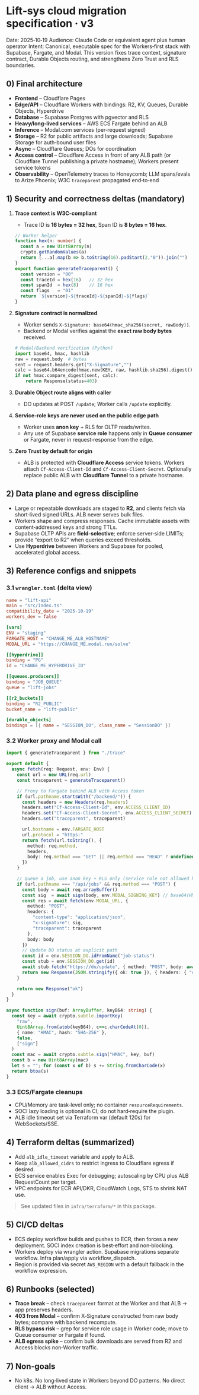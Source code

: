 # Lift‑sys cloud migration specification · v3

Date: 2025‑10‑19
Audience: Claude Code or equivalent agent plus human operator
Intent: Canonical, executable spec for the Workers‑first stack with Supabase, Fargate, and Modal. This version fixes trace context, signature contract, Durable Objects routing, and strengthens Zero Trust and RLS boundaries.

## 0) Final architecture

- **Frontend** – Cloudflare Pages
- **Edge/API** – Cloudflare Workers with bindings: R2, KV, Queues, Durable Objects, Hyperdrive
- **Database** – Supabase Postgres with pgvector and RLS
- **Heavy/long‑lived services** – AWS ECS Fargate behind an ALB
- **Inference** – Modal.com services (per‑request signed)
- **Storage** – R2 for public artifacts and large downloads; Supabase Storage for auth‑bound user files
- **Async** – Cloudflare Queues; DOs for coordination
- **Access control** – Cloudflare Access in front of any ALB path (or Cloudflare Tunnel publishing a private hostname); Workers present service tokens
- **Observability** – OpenTelemetry traces to Honeycomb; LLM spans/evals to Arize Phoenix; W3C `traceparent` propagated end‑to‑end

## 1) Security and correctness deltas (mandatory)

1. **Trace context is W3C‑compliant**
   - Trace ID is **16 bytes = 32 hex**, Span ID is **8 bytes = 16 hex**.

   ```ts
   // Worker helper
   function hex(n: number) {
     const a = new Uint8Array(n)
     crypto.getRandomValues(a)
     return [...a].map(b => b.toString(16).padStart(2,"0")).join("")
   }
   export function generateTraceparent() {
     const version = "00"
     const traceId = hex(16)   // 32 hex
     const spanId  = hex(8)    // 16 hex
     const flags   = "01"
     return `${version}-${traceId}-${spanId}-${flags}`
   }
   ```

2. **Signature contract is normalized**
   - Worker sends `X‑Signature: base64(hmac_sha256(secret, rawBody))`.
   - Backend or Modal verifies against the **exact raw body bytes** received.

   ```python
   # Modal/Backend verification (Python)
   import base64, hmac, hashlib
   raw = request.body  # bytes
   sent = request.headers.get("X-Signature","")
   calc = base64.b64encode(hmac.new(KEY, raw, hashlib.sha256).digest()).decode()
   if not hmac.compare_digest(sent, calc):
       return Response(status=403)
   ```

3. **Durable Object route aligns with caller**
   - DO updates at POST `/update`; Worker calls `/update` explicitly.

4. **Service‑role keys are never used on the public edge path**
   - Worker uses **anon key** + RLS for OLTP reads/writes.
   - Any use of Supabase **service role** happens only in **Queue consumer** or Fargate, never in request‑response from the edge.

5. **Zero Trust by default for origin**
   - ALB is protected with **Cloudflare Access** service tokens. Workers attach `Cf‑Access‑Client‑Id` and `Cf‑Access‑Client‑Secret`. Optionally replace public ALB with **Cloudflare Tunnel** to a private hostname.

## 2) Data plane and egress discipline

- Large or repeatable downloads are staged to **R2**, and clients fetch via short‑lived signed URLs. ALB never serves bulk files.
- Workers shape and compress responses. Cache immutable assets with content‑addressed keys and strong TTLs.
- Supabase OLTP APIs are **field‑selective**; enforce server‑side LIMITs; provide “export to R2” when queries exceed thresholds.
- Use **Hyperdrive** between Workers and Supabase for pooled, accelerated global access.

## 3) Reference configs and snippets

### 3.1 `wrangler.toml` (delta view)

```toml
name = "lift-api"
main = "src/index.ts"
compatibility_date = "2025-10-19"
workers_dev = false

[vars]
ENV = "staging"
FARGATE_HOST = "CHANGE_ME_ALB_HOSTNAME"
MODAL_URL = "https://CHANGE_ME.modal.run/solve"

[[hyperdrive]]
binding = "PG"
id = "CHANGE_ME_HYPERDRIVE_ID"

[[queues.producers]]
binding = "JOB_QUEUE"
queue = "lift-jobs"

[[r2_buckets]]
binding = "R2_PUBLIC"
bucket_name = "lift-public"

[durable_objects]
bindings = [{ name = "SESSION_DO", class_name = "SessionDO" }]
```

### 3.2 Worker proxy and Modal call

```ts
import { generateTraceparent } from "./trace"

export default {
  async fetch(req: Request, env: Env) {
    const url = new URL(req.url)
    const traceparent = generateTraceparent()

    // Proxy to Fargate behind ALB with Access token
    if (url.pathname.startsWith("/backend/")) {
      const headers = new Headers(req.headers)
      headers.set("Cf-Access-Client-Id", env.ACCESS_CLIENT_ID)
      headers.set("Cf-Access-Client-Secret", env.ACCESS_CLIENT_SECRET)
      headers.set("traceparent", traceparent)

      url.hostname = env.FARGATE_HOST
      url.protocol = "https:"
      return fetch(url.toString(), {
        method: req.method,
        headers,
        body: req.method === "GET" || req.method === "HEAD" ? undefined : req.body
      })
    }

    // Queue a job, use anon key + RLS only (service role not allowed here)
    if (url.pathname === "/api/jobs" && req.method === "POST") {
      const body = await req.arrayBuffer()
      const sig  = await sign(body, env.MODAL_SIGNING_KEY) // base64(HMAC)
      const res = await fetch(env.MODAL_URL, {
        method: "POST",
        headers: {
          "content-type": "application/json",
          "x-signature": sig,
          "traceparent": traceparent
        },
        body: body
      })
      // Update DO status at explicit path
      const id = env.SESSION_DO.idFromName("job-status")
      const stub = env.SESSION_DO.get(id)
      await stub.fetch("https://do/update", { method: "POST", body: await res.text() })
      return new Response(JSON.stringify({ ok: true }), { headers: { "content-type": "application/json" } })
    }

    return new Response("ok")
  }
}

async function sign(buf: ArrayBuffer, keyB64: string) {
  const key = await crypto.subtle.importKey(
    "raw",
    Uint8Array.from(atob(keyB64), c=>c.charCodeAt(0)),
    { name: "HMAC", hash: "SHA-256" },
    false,
    ["sign"]
  )
  const mac = await crypto.subtle.sign("HMAC", key, buf)
  const b = new Uint8Array(mac)
  let s = ""; for (const x of b) s += String.fromCharCode(x)
  return btoa(s)
}
```

### 3.3 ECS/Fargate cleanups

- CPU/Memory are task‑level only; no container `resourceRequirements`.
- SOCI lazy loading is optional in CI; do not hard‑require the plugin.
- ALB idle timeout set via Terraform var (default 120s) for WebSockets/SSE.

## 4) Terraform deltas (summarized)

- Add `alb_idle_timeout` variable and apply to ALB.
- Keep `alb_allowed_cidrs` to restrict ingress to Cloudflare egress if desired.
- ECS service enables Exec for debugging; autoscaling by CPU plus ALB RequestCount per target.
- VPC endpoints for ECR API/DKR, CloudWatch Logs, STS to shrink NAT use.

> See updated files in `infra/terraform/*` in this package.

## 5) CI/CD deltas

- ECS deploy workflow builds and pushes to ECR, then forces a new deployment. SOCI index creation is best‑effort and non‑blocking.
- Workers deploy via wrangler action. Supabase migrations separate workflow. Infra plan/apply via workflow_dispatch.
- Region is provided via secret `AWS_REGION` with a default fallback in the workflow expression.

## 6) Runbooks (selected)

- **Trace break** – check `traceparent` format at the Worker and that ALB → app preserves headers.
- **403 from Modal** – confirm X‑Signature constructed from raw body bytes; compare with backend recompute.
- **RLS bypass risk** – grep for service role usage in Worker code; move to Queue consumer or Fargate if found.
- **ALB egress spike** – confirm bulk downloads are served from R2 and Access blocks non‑Worker traffic.

## 7) Non‑goals

- No k8s. No long‑lived state in Workers beyond DO patterns. No direct client → ALB without Access.
